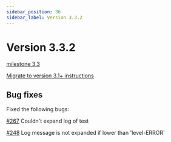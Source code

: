 ```yaml
---
sidebar_position: 36
sidebar_label: Version 3.3.2
---
```


# Version 3.3.2

[milestone 3.3](https://github.com/reportportal/reportportal/milestone/5?closed=1)

[Migrate to version 3.1+ instructions](https://github.com/reportportal/reportportal/wiki/Migration-to-3.1)


## Bug fixes

Fixed the following bugs:

[#267](https://github.com/reportportal/reportportal/issues/267) Couldn't expand log of test

[#248](https://github.com/reportportal/reportportal/issues/248) Log message is not expanded if lower than 'level-ERROR'
